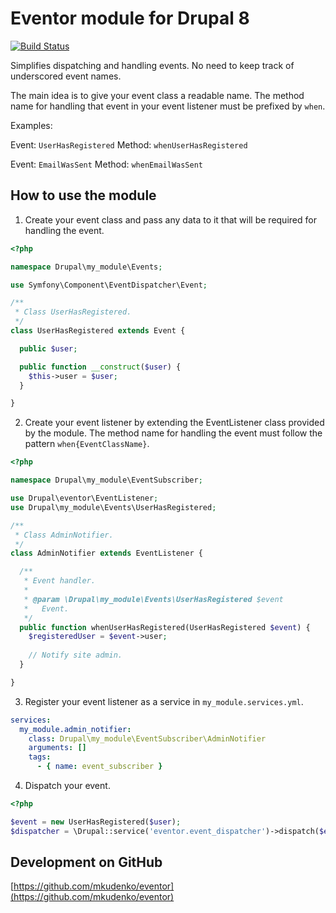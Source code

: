 # Eventor module for Drupal 8

[![Build Status](https://travis-ci.org/mkudenko/eventor.svg?branch=master)](https://travis-ci.org/mkudenko/eventor)

Simplifies dispatching and handling events. No need to keep track of underscored event names.

The main idea is to give your event class a readable name. The method name for handling that event in your event listener must be prefixed by `when`.

Examples:

Event: `UserHasRegistered`
Method: `whenUserHasRegistered`

Event: `EmailWasSent`
Method: `whenEmailWasSent`

## How to use the module

1. Create your event class and pass any data to it that will be required for handling the event.
```php
<?php

namespace Drupal\my_module\Events;

use Symfony\Component\EventDispatcher\Event;

/**
 * Class UserHasRegistered.
 */
class UserHasRegistered extends Event {

  public $user;

  public function __construct($user) {
    $this->user = $user;
  }

}
```

2. Create your event listener by extending the EventListener class provided by the module. The method name for handling the event must follow the pattern `when{EventClassName}`.
```php
<?php

namespace Drupal\my_module\EventSubscriber;

use Drupal\eventor\EventListener;
use Drupal\my_module\Events\UserHasRegistered;

/**
 * Class AdminNotifier.
 */
class AdminNotifier extends EventListener {

  /**
   * Event handler.
   *
   * @param \Drupal\my_module\Events\UserHasRegistered $event
   *   Event.
   */
  public function whenUserHasRegistered(UserHasRegistered $event) {
    $registeredUser = $event->user; 
    
    // Notify site admin.
  }

}
```

3. Register your event listener as a service in `my_module.services.yml`.
```yaml
services:
  my_module.admin_notifier:
    class: Drupal\my_module\EventSubscriber\AdminNotifier
    arguments: []
    tags:
      - { name: event_subscriber }
```

4. Dispatch your event.
```php
<?php

$event = new UserHasRegistered($user);
$dispatcher = \Drupal::service('eventor.event_dispatcher')->dispatch($event);
```

## Development on GitHub
[https://github.com/mkudenko/eventor](https://github.com/mkudenko/eventor)

